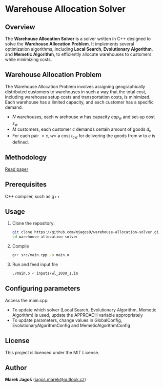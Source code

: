 # Warehouse Allocation Solver

## Overview
The **Warehouse Allocation Solver** is a solver written in C++ designed to solve the **Warehouse Allocation Problem**. It implements several optimization algorithms, including **Local Search**, **Evolutionary Algorithm**, and **Memetic Algorithm**, to efficiently allocate warehouses to customers while minimizing costs.

## Warehouse Allocation Problem
The Warehouse Allocation Problem involves assigning geographically distributed customers to warehouses in such a way that the total cost, including warehouse setup costs and transportation costs, is minimized. Each warehouse has a limited capacity, and each customer has a specific demand.
- $N$ warehouses, each w arehouse $w$ has capacity $cap_w$ and set-up cost $s_w$
- $M$ customers, each customer $c$ demands certain amount of goods $d_c$
- For each pair $<c,w>$ a cost $t_{cw}$ for delivering the goods from $w$ to $c$ is defined.

## Methodology
[Read paper](documentation/paper.pdf)

## Prerequisites
C++ compiler, such as g++

## Usage
1. Clone the repository:
   ```bash
   git clone https://github.com/mjagos0/warehouse-allocation-solver.git
   cd warehouse-allocation-solver
   ```
2. Compile
    ```bash
    g++ src/main.cpp -o main.o
    ```

3. Run and feed input file
    ```bash
    ./main.o < inputs/wl_2000_1.in
    ```

## Configuring parameters
Access the main.cpp.
- To update which solver (Local Search, Evolutionary Algorithm, Memetic Algorithm) is used, update the APPROACH variable appropriately
- To update parameters, change values in GlobalConfig, EvolutionaryAlgorithmConfig and MemeticAlgorithmConfig


## License
This project is licensed under the MIT License.

## Author
**Marek Jagoš** (jagos.marek@outlook.cz)

